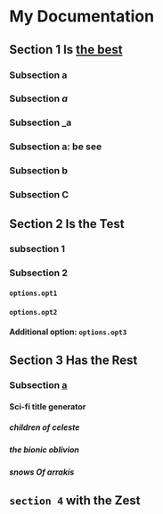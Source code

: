 # My Documentation

## Section 1 Is [the best](https://google.com)

### Subsection a

### Subsection *a*

### Subsection \_a

### Subsection a: be see

### Subsection b

### Subsection C

## Section 2 Is the Test

### subsection 1

### Subsection 2

#### `options.opt1`

#### `options.opt2`

#### Additional option: `options.opt3`

## Section 3 Has the Rest

### Subsection [a][1]

#### Sci-fi title generator

##### children of celeste

##### the bionic oblivion

##### snows Of arrakis

## `section 4` with the Zest

[1]: https://www.youtube.com/watch?v=dFs4yX4V7NQ
